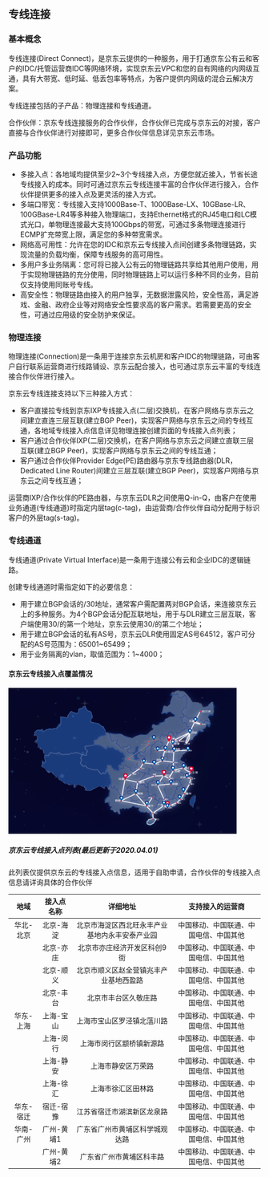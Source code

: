 ## 专线连接

### 基本概念

专线连接(Direct Connect)，是京东云提供的一种服务，用于打通京东公有云和客户的IDC/托管运营商IDC等网络环境，实现京东云VPC和您的自有网络的内网级互通，具有大带宽、低时延、低丢包率等特点，为客户提供内网级的混合云解决方案。

专线连接包括的子产品：物理连接和专线通道。

合作伙伴：京东专线连接服务的合作伙伴，合作伙伴已完成与京东云的对接，客户直接与合作伙伴进行对接即可，更多合作伙伴信息详见京东云市场。

### 产品功能

- 多接入点：各地域均提供至少2~3个专线接入点，方便您就近接入，节省长途专线接入的成本。同时可通过京东云专线连接丰富的合作伙伴进行接入，合作伙伴提供更多的接入点及更灵活的接入方式。
- 多端口带宽：专线接入支持1000Base-T、1000Base-LX、10GBase-LR、100GBase-LR4等多种接入物理端口，支持Ethernet格式的RJ45电口和LC模式光口，单物理连接最大支持100Gbps的带宽，可通过多条物理连接进行ECMP扩充带宽上限，满足您的多种带宽需求。
- 网络高可用性：允许在您的IDC和京东云专线接入点间创建多条物理链路，实现流量的负载均衡，保障专线服务的高可用性。
- 多用户多业务隔离：您可将已接入公有云的物理链路共享给其他用户使用，用于实现物理链路的充分使用，同时物理链路上可以运行多种不同的业务，目前仅支持使用同账号专线。
- 高安全性：物理链路由接入的用户独享，无数据泄露风险，安全性高，满足游戏、金融、政府企业等对网络安全性要求高的客户需求。若需要更高的安全性，可通过应用级的安全防护来保证。



### 物理连接

物理连接(Connection)是一条用于连接京东云机房和客户IDC的物理链路，可由客户自行联系运营商进行线路铺设、京东云配合接入，也可通过京东云丰富的专线连接合作伙伴进行接入。

京东云专线连接支持以下三种接入方式：

- 客户直接拉专线到京东IXP专线接入点(二层)交换机，在客户网络与京东云之间建立直连三层互联(建立BGP Peer)，实现客户网络与京东云之间的专线互通，各地域专线接入点信息详见物理连接创建页面的专线接入点列表；
- 客户通过合作伙伴IXP(二层)交换机，在客户网络与京东云之间建立直联三层互联(建立BGP Peer)，实现客户网络与京东云之间的专线互通；
- 客户通过合作伙伴Provider Edge(PE)路由器与京东专线路由器(DLR，Dedicated Line Router)间建立三层互联(建立BGP Peer)，实现客户网络与京东云之间专线互通；

运营商IXP/合作伙伴的PE路由器，与京东云DLR之间使用Q-in-Q，由客户在使用业务通道(专线通道)时指定内层tag(c-tag)，由运营商/合作伙伴自动分配用于标识客户的外层tag(s-tag)。



### 专线通道

专线通道(Private Virtual Interface)是一条用于连接公有云和企业IDC的逻辑链路。

创建专线通道时需指定如下的必要信息：

- 用于建立BGP会话的/30地址，通常客户需配置两对BGP会话，来连接京东云上的多种服务。为4个BGP会话分配互联地址，用于与DLR建立三层互联，客户端使用30/的第一个地址，京东云使用30/的第二个地址；
- 用于建立BGP会话的私有AS号，京东云DLR使用固定AS号64512，客户可分配的AS号范围为：65001~65499；
- 用于业务隔离的vlan，取值范围为：1~4000；


#### 京东云专线接入点覆盖情况

![](../../../../../image/Networking/Direct-Connect-Service/Feature/IXP-Location.png)


##### 京东云专线接入点列表(最后更新于2020.04.01)
此列表仅提供京东云的专线接入点信息，适用于自助申请，合作伙伴的专线接入点信息请详询具体的合作伙伴

| 地域 | 接入点名称 | 详细地址 | 支持接入的运营商 |
|:---:|:---:|:---:|:---:|
| 华北-北京 | 北京-海淀 | 北京市海淀区西北旺永丰产业基地内永丰安泰产业园 | 中国移动、中国联通、中国电信、中国其他 |
|  | 北京-亦庄 | 北京市亦庄经济开发区科创9街 | 中国移动、中国联通、中国电信、中国其他 |
|  | 北京-顺义 | 北京市顺义区赵全营镇兆丰产业基地西盈路 | 中国移动、中国联通、中国电信、中国其他 |
|  | 北京-丰台 | 北京市丰台区久敬庄路 | 中国移动、中国联通、中国电信、中国其他 |
| 华东-上海 | 上海-宝山 | 上海市宝山区罗泾镇北蕰川路 | 中国移动、中国联通、中国电信、中国其他 |
|  | 上海-闵行 | 上海市闵行区颛桥镇新源路 | 中国移动、中国联通、中国电信、中国其他 |
|  | 上海-静安 | 上海市静安区万荣路 | 中国移动、中国联通、中国电信、中国其他 |
|  | 上海-徐汇 | 上海市徐汇区田林路 | 中国移动、中国联通、中国电信、中国其他 |
| 华东-宿迁 | 宿迁-宿豫 | 江苏省宿迁市湖滨新区龙泉路 | 中国移动、中国联通、中国电信、中国其他 |
| 华南-广州 | 广州-黄埔1 | 广东省广州市黄埔区科学城观达路 | 中国移动、中国联通、中国电信、中国其他 |
|  | 广州-黄埔2 | 广东省广州市黄埔区科丰路 | 中国移动、中国联通、中国电信、中国其他 |
